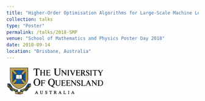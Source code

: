 ```yaml
---
title: "Higher-Order Optimisation Algorithms for Large-Scale Machine Learning"
collection: talks
type: "Poster"
permalink: /talks/2018-SMP
venue: "School of Mathematics and Physics Poster Day 2018"
date: 2018-09-14
location: "Brisbane, Australia"
---
```


<img src='/files/UQ-logo.png' width='256' href='/'>

